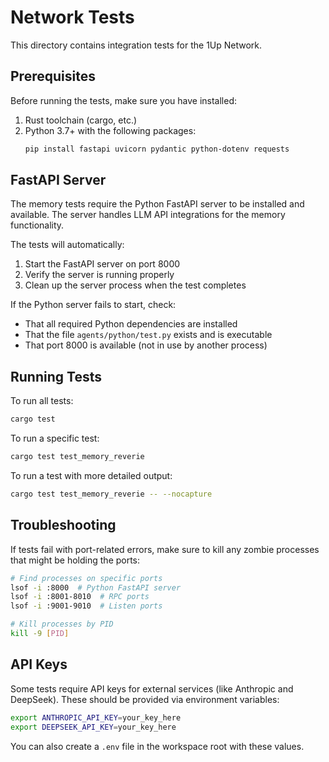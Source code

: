 # Network Tests

This directory contains integration tests for the 1Up Network.

## Prerequisites

Before running the tests, make sure you have installed:

1. Rust toolchain (cargo, etc.)
2. Python 3.7+ with the following packages:
   ```bash
   pip install fastapi uvicorn pydantic python-dotenv requests
   ```

## FastAPI Server

The memory tests require the Python FastAPI server to be installed and available. The server handles LLM API integrations for the memory functionality.

The tests will automatically:
1. Start the FastAPI server on port 8000
2. Verify the server is running properly
3. Clean up the server process when the test completes

If the Python server fails to start, check:
- That all required Python dependencies are installed
- That the file `agents/python/test.py` exists and is executable
- That port 8000 is available (not in use by another process)

## Running Tests

To run all tests:

```bash
cargo test
```

To run a specific test:

```bash
cargo test test_memory_reverie
```

To run a test with more detailed output:

```bash
cargo test test_memory_reverie -- --nocapture
```

## Troubleshooting

If tests fail with port-related errors, make sure to kill any zombie processes that might be holding the ports:

```bash
# Find processes on specific ports
lsof -i :8000  # Python FastAPI server
lsof -i :8001-8010  # RPC ports
lsof -i :9001-9010  # Listen ports

# Kill processes by PID
kill -9 [PID]
```

## API Keys

Some tests require API keys for external services (like Anthropic and DeepSeek). These should be provided via environment variables:

```bash
export ANTHROPIC_API_KEY=your_key_here
export DEEPSEEK_API_KEY=your_key_here
```

You can also create a `.env` file in the workspace root with these values.